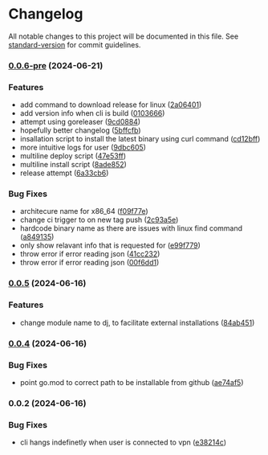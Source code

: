 # Changelog

All notable changes to this project will be documented in this file. See [standard-version](https://github.com/conventional-changelog/standard-version) for commit guidelines.

### [0.0.6-pre](https://github.com/ashish10alex/dj/compare/v0.0.5...v0.0.6-pre) (2024-06-21)


### Features

* add command to download release for linux ([2a06401](https://github.com/ashish10alex/dj/commit/2a064010465855c9886f9b21240f9341c6a127dc))
* add version info when cli is build ([0103666](https://github.com/ashish10alex/dj/commit/0103666764a93bc2a3ec5923d5f173c56c9ccef1))
* attempt using goreleaser ([9cd0884](https://github.com/ashish10alex/dj/commit/9cd08843080baf0c15613de2018fa4215f922865))
* hopefully better changelog ([5bffcfb](https://github.com/ashish10alex/dj/commit/5bffcfb1e95b40b15b5892fe12cbfc4354272538))
* insallation script to install the latest binary using curl command ([cd12bff](https://github.com/ashish10alex/dj/commit/cd12bffc696d6d5e4aafbe2650dac763d2a4b456))
* more intuitive logs for user ([9dbc605](https://github.com/ashish10alex/dj/commit/9dbc605ce8bcec1c061bf5446b020f35cd728507))
* multiline deploy script ([47e53ff](https://github.com/ashish10alex/dj/commit/47e53ff1fe84dcac61e7b72319f941540c1c7bd9))
* multiline install script ([8ade852](https://github.com/ashish10alex/dj/commit/8ade8522839180f37de12598bfaa01587ebf2de6))
* release attempt ([6a33cb6](https://github.com/ashish10alex/dj/commit/6a33cb6c529f0b6ad372665900d7784884c7f736))


### Bug Fixes

* architecure name for x86_64 ([f09f77e](https://github.com/ashish10alex/dj/commit/f09f77e0febf85409f3f925f6b25cc43ad299c4c))
* change ci trigger to on new tag push ([2c93a5e](https://github.com/ashish10alex/dj/commit/2c93a5efec61215f1c6638d7809fe1d65dcc5de8))
* hardcode binary name as there are issues with linux find command ([a849135](https://github.com/ashish10alex/dj/commit/a849135448e5a72beb809aa2b465eee935c81cb8))
* only show relavant info that is requested for ([e99f779](https://github.com/ashish10alex/dj/commit/e99f779797d34a6bbc94b0e0ed0fc6de64c9a18f))
* throw error if error reading json ([41cc232](https://github.com/ashish10alex/dj/commit/41cc23280d338d439dafa887c4b49ed11e79d242))
* throw error if error reading json ([00f6dd1](https://github.com/ashish10alex/dj/commit/00f6dd1b6eb50726cb5e4983f2d4e92eef1e4b33))

### [0.0.5](https://github.com/ashish10alex/dataform_json_parser/compare/v0.0.4...v0.0.5) (2024-06-16)


### Features

* change module name to dj, to facilitate external installations ([84ab451](https://github.com/ashish10alex/dataform_json_parser/commit/84ab451de8a02fe86fae5e7ad040923f5a76f6fa))

### [0.0.4](https://github.com/ashish10alex/dataform_json_parser/compare/v0.0.3...v0.0.4) (2024-06-16)

### Bug Fixes

* point go.mod to correct path to be installable from github ([ae74af5](https://github.com/ashish10alex/dataform_json_parser/commit/ae74af5bfa4cc7c48fd15e385407f2b2fa752916))

### 0.0.2 (2024-06-16)


### Bug Fixes

* cli hangs indefinetly when user is connected to vpn ([e38214c](https://github.com/ashish10alex/dataform_json_parser/commit/e38214c81c0260974a3069e19e64cdf8a78f6c58))
